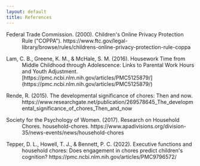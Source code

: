 ```yaml
---
layout: default
title: References
---
```

<style> 
    .indent {
        padding-left: 3em;
        text-indent: -3em;
    }
</style>

<p class="indent"> 
Federal Trade Commission. (2000). Children's Online Privacy Protection Rule ("COPPA").
https://www.ftc.gov/legal-library/browse/rules/childrens-online-privacy-protection-rule-coppa
</p>

<p class="indent"> 
Lam, C. B., Greene, K. M., & McHale, S. M. (2016). Housework Time from Middle Childhood through
Adolescence: Links to Parental Work Hours and Youth Adjustment.
[https://pmc.ncbi.nlm.nih.gov/articles/PMC5125879/](https://pmc.ncbi.nlm.nih.gov/articles/PMC5125879/)
</p>

<p class="indent"> 
Rende, R. (2015). The developmental significance of chores: Then and now.
https://www.researchgate.net/publication/269578645_The_developmental_significance_of_chores_Then_and_now
</p>

<p class="indent"> 
Society for the Psychology of Women. (2017). Research on Household Chores. household-chores.
https://www.apadivisions.org/division-35/news-events/news/household-chores
</p>

<p class="indent"> 
Tepper, D. L., Howell, T. J., & Bennett, P. C. (2022). Executive functions and
household chores: Does engagement in chores predict children's cognition?
https://pmc.ncbi.nlm.nih.gov/articles/PMC9796572/
</p>
